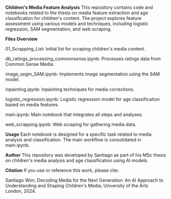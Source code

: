 **Children's Media Feature Analysis**
This repository contains code and notebooks related to the thesis on media feature extraction and age classification for children's content. The project explores feature assessment using various models and techniques, including logistic regression, SAM segmentation, and web scraping.

**Files Overview**

01_Scrapping_List: Initial list for scraping children's media content.

db_ratings_processing_commonsense.ipynb: Processes ratings data from Common Sense Media.

image_segm_SAM.ipynb: Implements image segmentation using the SAM model.

inpainting.ipynb: Inpainting techniques for media corrections.

logistic_regression.ipynb: Logistic regression model for age classification based on media features.

main.ipynb: Main notebook that integrates all steps and analyses.

web_scrapping.ipynb: Web scraping for gathering media data.

**Usage**
Each notebook is designed for a specific task related to media analysis and classification. The main workflow is consolidated in main.ipynb.

**Author**
This repository was developed by Santiago as part of his MSc thesis on children's media analysis and age classification using AI models.

**Citation**
If you use or reference this work, please cite:

Santiago Won, Decoding Media for the Next Generation: An AI Approach to Understanding and Shaping Children's Media, University of the Arts London, 2024.
